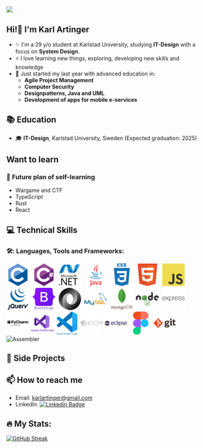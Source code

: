 <div>
  <img src="https://www.dafont.com/forum/attach/orig/7/8/785505.jpg" height="400" justify-content="center"/>
</div>

## Hi!👋 I'm Karl Artinger

- ✨ I'm a 29 y/o student at Karlstad University, studying **IT-Design** with a focus on **System Design**.
- ⚡ I love learning new things, exploring, developing new skills and knowledge
- 🔎 Just started my last year with advanced education in:
  - **Agile Project Management**
  - **Computer Security**
  - **Designpatterns, Java and UML**
  - **Development of apps for mobile e-services**

## 📚 Education

- 🎓 **IT-Design**, Karlstad University, Sweden (Expected graduation: 2025)

##  Want to learn
### 🌱 Future plan of self-learning 

- Wargame and CTF
- TypeScript
- Rust
- React

## 💻 Technical Skills
### 🛠️: Languages, Tools and Frameworks:

<div>
  <img src="https://github.com/devicons/devicon/blob/master/icons/c/c-original.svg" title="C" alt="C" width="60" height="60"/>&nbsp;
  <img src="https://github.com/devicons/devicon/blob/master/icons/csharp/csharp-original.svg" title="CSharp" alt="CSharp" width="60" height="60"/>&nbsp;
  <img src="https://github.com/devicons/devicon/blob/master/icons/dot-net/dot-net-original-wordmark.svg" title="Dot-Net" alt="Dot-Net" width="60" height="60"/>&nbsp;
  <img src="https://github.com/devicons/devicon/blob/master/icons/java/java-original-wordmark.svg" title="Java" alt="Java" width="60" height="60"/>&nbsp;
  <img src="https://github.com/devicons/devicon/blob/master/icons/css3/css3-plain-wordmark.svg"  title="CSS3" alt="CSS" width="60" height="60"/>&nbsp;
  <img src="https://github.com/devicons/devicon/blob/master/icons/html5/html5-original.svg" title="HTML5" alt="HTML" width="60" height="60"/>&nbsp;
  <img src="https://github.com/devicons/devicon/blob/master/icons/javascript/javascript-original.svg" title="JavaScript" alt="JavaScript" width="60" height="60"/>&nbsp;
  <img src="https://github.com/devicons/devicon/blob/master/icons/jquery/jquery-original-wordmark.svg" title="JQuery" alt="JQuery" width="60" height="60"/>&nbsp;
  <img src="https://github.com/devicons/devicon/blob/master/icons/bootstrap/bootstrap-original-wordmark.svg" title="BootStrap" alt="BootStrap" width="60" height="60"/>&nbsp;
  <img src="https://github.com/devicons/devicon/blob/master/icons/json/json-original.svg" title="JSON" alt="JSON" width="60" height="60"/>&nbsp;
  <img src="https://github.com/devicons/devicon/blob/master/icons/mysql/mysql-original-wordmark.svg" title="MySQL"  alt="MySQL" width="60" height="60"/>&nbsp;
  <img src="https://github.com/devicons/devicon/blob/master/icons/mongodb/mongodb-original-wordmark.svg" title="MongoDB"  alt="MongoDB" width="60" height="60"/>&nbsp;
  <img src="https://github.com/devicons/devicon/blob/master/icons/nodejs/nodejs-original-wordmark.svg" title="NodeJS" alt="NodeJS" width="60" height="60"/>&nbsp;
  <img src="https://github.com/devicons/devicon/blob/master/icons/express/express-original-wordmark.svg" title="Express" alt="Express" width="60" height="60"/>
  <img src="https://github.com/devicons/devicon/blob/master/icons/pycharm/pycharm-original-wordmark.svg" title="PyCharm" alt="PyCharm" width="60" height="60"/>
  <img src="https://github.com/devicons/devicon/blob/master/icons/visualstudio/visualstudio-original-wordmark.svg" title="VS" alt="VS" width="60" height="60"/>
  <img src="https://github.com/devicons/devicon/blob/master/icons/vscode/vscode-original-wordmark.svg" title="VSC" alt="VSC" width="60" height="60"/>
  <img src="https://github.com/devicons/devicon/blob/master/icons/atom/atom-original-wordmark.svg" title="Atom" alt="Atom" width="60" height="60"/>
  <img src="https://github.com/devicons/devicon/blob/master/icons/eclipse/eclipse-original-wordmark.svg" title="Eclipse" alt="Eclipse" width="60" height="60"/>
  <img src="https://github.com/devicons/devicon/blob/master/icons/figma/figma-original.svg" title="Figma" alt="Figma" width="60" height="60"/>
  <img src="https://github.com/devicons/devicon/blob/master/icons/git/git-original-wordmark.svg" title="Git" alt="Git" width="60" height="60"/>
  <img src="https://img.icons8.com/color/96/assembly.png" title="Assembler" alt="Assembler" width="60" height="60"/>
</div>

## 📄 Side Projects

<!-- - **Project 1**: Short description of the project. What was your role? What technologies did you use? -->

## 📫 How to reach me

- Email: karlartinger@gmail.com
- LinkedIn: [![Linkedin Badge](https://img.shields.io/badge/-KarlArtinger-blue?style=flat&logo=Linkedin&logoColor=white)](https://www.linkedin.com/in/karl-artinger-a7117491/)

## 🔥 My Stats:
<a justify-content="center" href="https://git.io/streak-stats"><img src="https://github-readme-streak-stats.herokuapp.com?user=Karlarti100&theme=dark&hide_border=true&border_radius=5&date_format=j%20M%5B%20Y%5D" alt="GitHub Streak" /></a>

<!--
**Karlarti100/Karlarti100** is a ✨ _special_ ✨ repository because its `README.md` (this file) appears on your GitHub profile.

Here are some ideas to get you started:

- 🔭 I’m currently working on ...
- 🌱 I’m currently learning ...
- 👯 I’m looking to collaborate on ...
- 🤔 I’m looking for help with ...
- 💬 Ask me about ...
- 📫 How to reach me: ...
- 😄 Pronouns: ...
- ⚡ Fun fact: ...
-->

